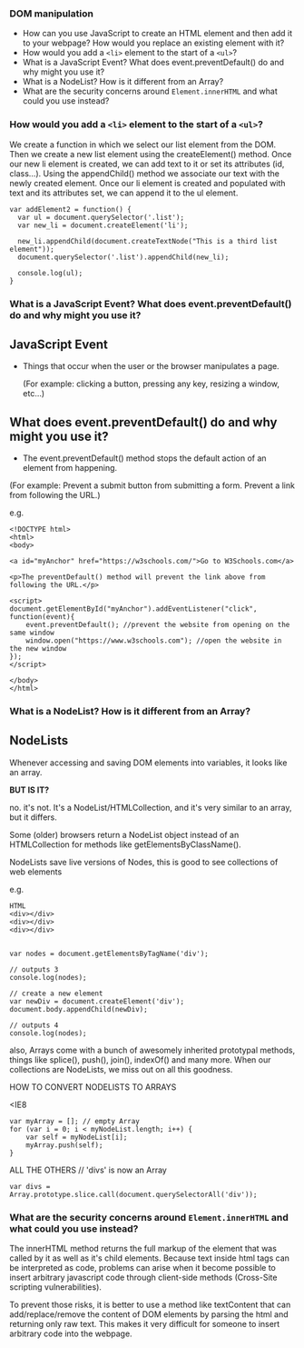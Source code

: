 ### DOM manipulation
- How can you use JavaScript to create an HTML element and then add it to your webpage? How would you replace an existing element with it?
- How would you add a `<li>` element to the start of a `<ul>`?
- What is a JavaScript Event? What does event.preventDefault() do and why might you use it?
- What is a NodeList? How is it different from an Array?
- What are the security concerns around `Element.innerHTML` and what could you use instead?


### How would you add a `<li>` element to the start of a `<ul>`?

We create a function in which we select our list element from the DOM. Then we create a new list element using the createElement() method. Once our new li element is created, we can add text to it or set its attributes (id, class...). 
Using the appendChild() method we associate our text with the newly created element. Once our li element is created and populated with text and its attributes set, we can append it to the ul element.

```
var addElement2 = function() {
  var ul = document.querySelector('.list');
  var new_li = document.createElement('li');

  new_li.appendChild(document.createTextNode("This is a third list element"));
  document.querySelector('.list').appendChild(new_li);

  console.log(ul);
}

```

### What is a JavaScript Event? What does event.preventDefault() do and why might you use it?

## JavaScript Event
- Things that occur when the user or the browser manipulates a page.

  (For example: clicking a button, pressing any key, resizing a window, etc…)

## What does event.preventDefault() do and why might you use it?
- The event.preventDefault() method stops the default action of an element from happening. 

 (For example: Prevent a submit button from submitting a form. Prevent a link from following the URL.)

e.g.
```
<!DOCTYPE html>
<html>
<body>

<a id="myAnchor" href="https://w3schools.com/">Go to W3Schools.com</a>

<p>The preventDefault() method will prevent the link above from following the URL.</p>

<script>
document.getElementById("myAnchor").addEventListener("click", function(event){
    event.preventDefault(); //prevent the website from opening on the same window
    window.open("https://www.w3schools.com"); //open the website in the new window
});
</script>

</body>
</html>
```


### What is a NodeList? How is it different from an Array?


## NodeLists



Whenever accessing and saving DOM elements into variables, it looks like an array.

**BUT IS IT?**

no. it's not. It's a NodeList/HTMLCollection, and it's very similar to an array, but it differs.

Some (older) browsers return a NodeList object instead of an HTMLCollection for methods like getElementsByClassName().

NodeLists save live versions of Nodes, this is good to see collections of web elements

e.g.
```
HTML
<div></div>
<div></div>
<div></div>


var nodes = document.getElementsByTagName('div');

// outputs 3
console.log(nodes);

// create a new element
var newDiv = document.createElement('div');
document.body.appendChild(newDiv);

// outputs 4
console.log(nodes);
```


also, Arrays come with a bunch of awesomely inherited prototypal methods, things like splice(), push(), join(), indexOf() and many more. When our collections are NodeLists, we miss out on all this goodness.

HOW TO CONVERT NODELISTS TO ARRAYS

<IE8
```var myNodeList = document.querySelectorAll('div');
var myArray = []; // empty Array
for (var i = 0; i < myNodeList.length; i++) {
    var self = myNodeList[i];
    myArray.push(self);
}
```
ALL THE OTHERS
// 'divs' is now an Array
```
var divs = Array.prototype.slice.call(document.querySelectorAll('div'));
```

### What are the security concerns around `Element.innerHTML` and what could you use instead?

The innerHTML method returns the full markup of the element that was called by it as well as it's child elements. Because text inside html tags can be interpreted as code, problems can arise when it become possible to insert arbitrary javascript code through client-side methods (Cross-Site scripting vulnerabilities).

To prevent those risks, it is better to use a method like textContent that can add/replace/remove the content of DOM elements by parsing the html and returning only raw text. This makes it very difficult for someone to insert arbitrary code into the webpage.


